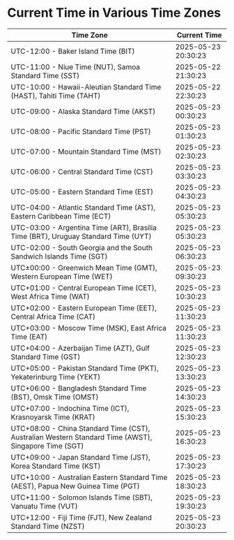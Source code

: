 # Current Time in Various Time Zones

| Time Zone | Current Time |
|-----------|--------------|
| UTC-12:00 - Baker Island Time (BIT) | 2025-05-23 20:30:23 |
| UTC-11:00 - Niue Time (NUT), Samoa Standard Time (SST) | 2025-05-22 21:30:23 |
| UTC-10:00 - Hawaii-Aleutian Standard Time (HAST), Tahiti Time (TAHT) | 2025-05-22 22:30:23 |
| UTC-09:00 - Alaska Standard Time (AKST) | 2025-05-23 00:30:23 |
| UTC-08:00 - Pacific Standard Time (PST) | 2025-05-23 01:30:23 |
| UTC-07:00 - Mountain Standard Time (MST) | 2025-05-23 02:30:23 |
| UTC-06:00 - Central Standard Time (CST) | 2025-05-23 03:30:23 |
| UTC-05:00 - Eastern Standard Time (EST) | 2025-05-23 04:30:23 |
| UTC-04:00 - Atlantic Standard Time (AST), Eastern Caribbean Time (ECT) | 2025-05-23 05:30:23 |
| UTC-03:00 - Argentina Time (ART), Brasília Time (BRT), Uruguay Standard Time (UYT) | 2025-05-23 05:30:23 |
| UTC-02:00 - South Georgia and the South Sandwich Islands Time (SGT) | 2025-05-23 06:30:23 |
| UTC±00:00 - Greenwich Mean Time (GMT), Western European Time (WET) | 2025-05-23 09:30:23 |
| UTC+01:00 - Central European Time (CET), West Africa Time (WAT) | 2025-05-23 10:30:23 |
| UTC+02:00 - Eastern European Time (EET), Central Africa Time (CAT) | 2025-05-23 11:30:23 |
| UTC+03:00 - Moscow Time (MSK), East Africa Time (EAT) | 2025-05-23 11:30:23 |
| UTC+04:00 - Azerbaijan Time (AZT), Gulf Standard Time (GST) | 2025-05-23 12:30:23 |
| UTC+05:00 - Pakistan Standard Time (PKT), Yekaterinburg Time (YEKT) | 2025-05-23 13:30:23 |
| UTC+06:00 - Bangladesh Standard Time (BST), Omsk Time (OMST) | 2025-05-23 14:30:23 |
| UTC+07:00 - Indochina Time (ICT), Krasnoyarsk Time (KRAT) | 2025-05-23 15:30:23 |
| UTC+08:00 - China Standard Time (CST), Australian Western Standard Time (AWST), Singapore Time (SGT) | 2025-05-23 16:30:23 |
| UTC+09:00 - Japan Standard Time (JST), Korea Standard Time (KST) | 2025-05-23 17:30:23 |
| UTC+10:00 - Australian Eastern Standard Time (AEST), Papua New Guinea Time (PGT) | 2025-05-23 18:30:23 |
| UTC+11:00 - Solomon Islands Time (SBT), Vanuatu Time (VUT) | 2025-05-23 19:30:23 |
| UTC+12:00 - Fiji Time (FJT), New Zealand Standard Time (NZST) | 2025-05-23 20:30:23 |
